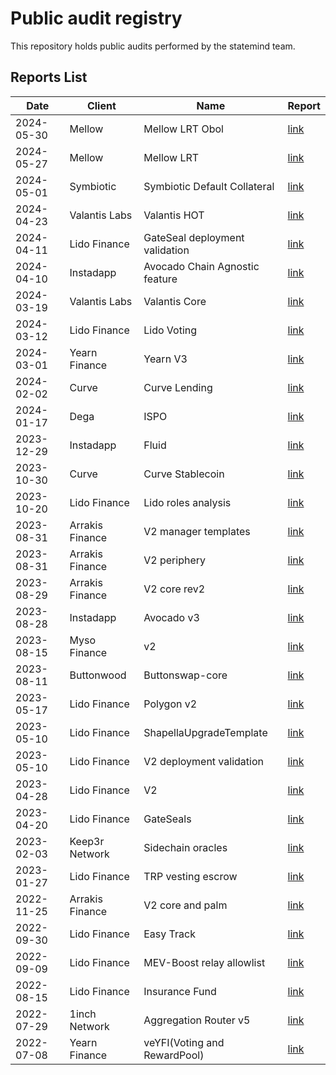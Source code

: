 # Public audit registry

This repository holds public audits performed by the statemind team.

## Reports List

| Date       | Client          | Name                           | Report                                                                      |
|------------|-----------------|--------------------------------|-----------------------------------------------------------------------------|
| 2024-05-30 | Mellow          | Mellow LRT Obol                | [link](Mellow/2024-05-30_Mellow_LRT_Obol.pdf)                               |
| 2024-05-27 | Mellow          | Mellow LRT                     | [link](Mellow/2024-05-27_Mellow_LRT.pdf)                                    |
| 2024-05-01 | Symbiotic       | Symbiotic Default Collateral   | [link](Symbiotic/2024-05-01_Symbiotic_Default_Collateral.pdf)               |
| 2024-04-23 | Valantis Labs   | Valantis HOT                   | [link](Valantis&#32;Labs/2024-04-23_Valantis_HOT.pdf)                       |
| 2024-04-11 | Lido Finance    | GateSeal deployment validation | [link](Lido&#32;Finance/2024-04-11_Lido_GateSeal_deployment_validation.pdf) |
| 2024-04-10 | Instadapp       | Avocado Chain Agnostic feature | [link](Instadapp/2024-04-10_Instadapp_Avocado_Chain_Agnostic_feature.pdf)   |
| 2024-03-19 | Valantis Labs   | Valantis Core                  | [link](Valantis&#32;Labs/2024-03-19_Valantis_Core.pdf)                      |
| 2024-03-12 | Lido Finance    | Lido Voting                    | [link](Lido&#32;Finance/2024-03-12_Lido_Voting.pdf)                         |
| 2024-03-01 | Yearn Finance   | Yearn V3                       | [link](Yearn&#32;Finance/2024-03-01_Yearn_V3.pdf)                           |
| 2024-02-02 | Curve           | Curve Lending                  | [link](Curve/2024-02-02_Curve_Lending.pdf)                                  |
| 2024-01-17 | Dega            | ISPO                           | [link](Dega/2024-01-17_Dega_ISPO.pdf)                                       |
| 2023-12-29 | Instadapp       | Fluid                          | [link](Instadapp/2023-12-29_Instadapp_Fluid.pdf)                            |
| 2023-10-30 | Curve           | Curve Stablecoin               | [link](Curve%2F2023-10-30_Curve_Stablecoin.pdf)                             |
| 2023-10-20 | Lido Finance    | Lido roles analysis            | [link](Lido&#32;Finance/2023-10-20_Lido_Roles_Analysis.pdf)                 |
| 2023-08-31 | Arrakis Finance | V2 manager templates           | [link](Arrakis&#32;Finance/2023-08-31_Arrakis_V2_manager_templates.pdf)     |
| 2023-08-31 | Arrakis Finance | V2 periphery                   | [link](Arrakis&#32;Finance/2023-08-31_Arrakis_V2_periphery.pdf)             |
| 2023-08-29 | Arrakis Finance | V2 core rev2                   | [link](Arrakis&#32;Finance/2023-08-29_Arrakis_V2_core_rev2.pdf)             |
| 2023-08-28 | Instadapp       | Avocado v3                     | [link](Instadapp/2023-08-28_Instadapp_Avocado_v3.pdf)                       |
| 2023-08-15 | Myso Finance    | v2                             | [link](Myso&#32;Finance/2023-08-15_Myso_v2.pdf)                             |
| 2023-08-11 | Buttonwood      | Buttonswap-core                | [link](Buttonwood/2023-08-11_Buttonwood_Buttonswap-core.pdf)                |
| 2023-05-17 | Lido Finance    | Polygon v2                     | [link](Lido&#32;Finance/2023-05-17_Lido_Polygon_v2.pdf)                     |
| 2023-05-10 | Lido Finance    | ShapellaUpgradeTemplate        | [link](Lido&#32;Finance/2023-05-10_Lido_ShapellaUpgradeTemplate.pdf)        |
| 2023-05-10 | Lido Finance    | V2 deployment validation       | [link](Lido&#32;Finance/2023-05-10_Lido_V2_deployment_validation.pdf)       |
| 2023-04-28 | Lido Finance    | V2                             | [link](Lido&#32;Finance/2023-04-28_Lido_V2.pdf)                             |
| 2023-04-20 | Lido Finance    | GateSeals                      | [link](Lido&#32;Finance/2023-04-20_Lido_GateSeals.pdf)                      |
| 2023-02-03 | Keep3r Network  | Sidechain oracles              | [link](Keep3r&#32;Network/2023-02-03_Keep3r_Sidechain_oracles.pdf)          |
| 2023-01-27 | Lido Finance    | TRP vesting escrow             | [link](Lido&#32;Finance/2023-01-27_Lido_TRP_vesting_escrow.pdf)             |
| 2022-11-25 | Arrakis Finance | V2 core and palm               | [link](Arrakis&#32;Finance/2022-11-25_Arrakis_V2_core_and_palm.pdf)         |
| 2022-09-30 | Lido Finance    | Easy Track                     | [link](Lido&#32;Finance/2022-09-30_Lido_Easy_Track.pdf)                     |
| 2022-09-09 | Lido Finance    | MEV-Boost relay allowlist      | [link](Lido&#32;Finance/2022-09-09_Lido_MEV-Boost_relay_allowlist.pdf)      |
| 2022-08-15 | Lido Finance    | Insurance Fund                 | [link](Lido&#32;Finance/2022-08-15_Lido_Insurance_Fund.pdf)                 |
| 2022-07-29 | 1inch Network   | Aggregation Router v5          | [link](1inch&#32;Network/2022-07-29_1inch_Aggregation_Router_v5.pdf)        |
| 2022-07-08 | Yearn Finance   | veYFI(Voting and RewardPool)   | [link](Yearn&#32;Finance/2022-07-08_Yearn_veYFI(Voting_and_RewardPool).pdf) 

